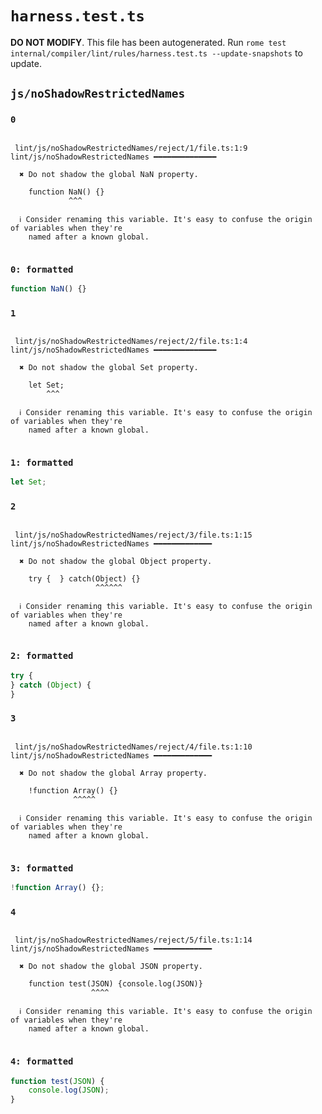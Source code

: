 # `harness.test.ts`

**DO NOT MODIFY**. This file has been autogenerated. Run `rome test internal/compiler/lint/rules/harness.test.ts --update-snapshots` to update.

## `js/noShadowRestrictedNames`

### `0`

```

 lint/js/noShadowRestrictedNames/reject/1/file.ts:1:9 lint/js/noShadowRestrictedNames ━━━━━━━━━━━━━━

  ✖ Do not shadow the global NaN property.

    function NaN() {}
             ^^^

  ℹ Consider renaming this variable. It's easy to confuse the origin of variables when they're
    named after a known global.


```

### `0: formatted`

```ts
function NaN() {}

```

### `1`

```

 lint/js/noShadowRestrictedNames/reject/2/file.ts:1:4 lint/js/noShadowRestrictedNames ━━━━━━━━━━━━━━

  ✖ Do not shadow the global Set property.

    let Set;
        ^^^

  ℹ Consider renaming this variable. It's easy to confuse the origin of variables when they're
    named after a known global.


```

### `1: formatted`

```ts
let Set;

```

### `2`

```

 lint/js/noShadowRestrictedNames/reject/3/file.ts:1:15 lint/js/noShadowRestrictedNames ━━━━━━━━━━━━━

  ✖ Do not shadow the global Object property.

    try {  } catch(Object) {}
                   ^^^^^^

  ℹ Consider renaming this variable. It's easy to confuse the origin of variables when they're
    named after a known global.


```

### `2: formatted`

```ts
try {
} catch (Object) {
}

```

### `3`

```

 lint/js/noShadowRestrictedNames/reject/4/file.ts:1:10 lint/js/noShadowRestrictedNames ━━━━━━━━━━━━━

  ✖ Do not shadow the global Array property.

    !function Array() {}
              ^^^^^

  ℹ Consider renaming this variable. It's easy to confuse the origin of variables when they're
    named after a known global.


```

### `3: formatted`

```ts
!function Array() {};

```

### `4`

```

 lint/js/noShadowRestrictedNames/reject/5/file.ts:1:14 lint/js/noShadowRestrictedNames ━━━━━━━━━━━━━

  ✖ Do not shadow the global JSON property.

    function test(JSON) {console.log(JSON)}
                  ^^^^

  ℹ Consider renaming this variable. It's easy to confuse the origin of variables when they're
    named after a known global.


```

### `4: formatted`

```ts
function test(JSON) {
	console.log(JSON);
}

```
